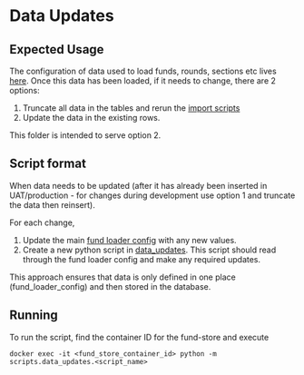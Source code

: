 # Data Updates
## Expected Usage
The configuration of data used to load funds, rounds, sections etc lives [here](/config/fund_loader_config).
Once this data has been loaded, if it needs to change, there are 2 options:
1. Truncate all data in the tables and rerun the [import scripts](/README.md#seeding-fund-data)
1. Update the data in the existing rows.

This folder is intended to serve option 2.

## Script format
When data needs to be updated (after it has already been inserted in UAT/production - for changes during development use option 1 and truncate the data then reinsert).

For each change,
1. Update the main [fund loader config](/config/fund_loader_config/) with any new values.
1. Create a new python script in [data_updates](.). This script should read through the fund loader config and make any required updates.

This approach ensures that data is only defined in one place (fund_loader_config) and then stored in the database.

## Running
To run the script, find the container ID for the fund-store and execute

    docker exec -it <fund_store_container_id> python -m scripts.data_updates.<script_name>
